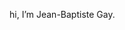 hi, I’m Jean-Baptiste Gay.

<!---
,
I’m currently learning (deep) reinforcement learning.
j6baptiste/j6baptiste is a ✨ special ✨ repository because its `README.md` (this file) appears on your GitHub profile.
You can click the Preview link to take a look at your changes.
--->
